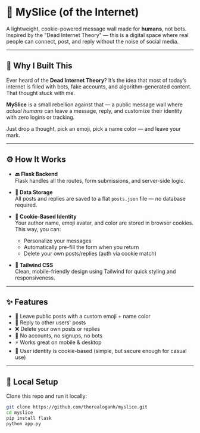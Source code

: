# 🍕 MySlice (of the Internet)

A lightweight, cookie-powered message wall made for **humans**, not bots.  
Inspired by the "Dead Internet Theory" — this is a digital space where real people can connect, post, and reply without the noise of social media.

---

## 🧠 Why I Built This

Ever heard of the **Dead Internet Theory**? It’s the idea that most of today’s internet is filled with bots, fake accounts, and algorithm-generated content.  
That thought stuck with me.

**MySlice** is a small rebellion against that — a public message wall where *actual humans* can leave a message, reply, and customize their identity with zero logins or tracking.

Just drop a thought, pick an emoji, pick a name color — and leave your mark.

---

## ⚙️ How It Works

- **🔙 Flask Backend**  
  Flask handles all the routes, form submissions, and server-side logic.

- **💾 Data Storage**  
  All posts and replies are saved to a flat `posts.json` file — no database required.

- **🍪 Cookie-Based Identity**  
  Your author name, emoji avatar, and color are stored in browser cookies. This way, you can:
  - Personalize your messages
  - Automatically pre-fill the form when you return
  - Delete your own posts/replies (auth via cookie match)

- **🎨 Tailwind CSS**  
  Clean, mobile-friendly design using Tailwind for quick styling and responsiveness.

---

## ✨ Features

- 📝 Leave public posts with a custom emoji + name color  
- 💬 Reply to other users' posts  
- ❌ Delete your own posts or replies  
- 🧠 No accounts, no signups, no bots  
- ⚡ Works great on mobile & desktop  
- 🔐 User identity is cookie-based (simple, but secure enough for casual use)

---

## 🧪 Local Setup

Clone this repo and run it locally:

```bash
git clone https://github.com/therealoganh/myslice.git
cd myslice
pip install flask
python app.py
